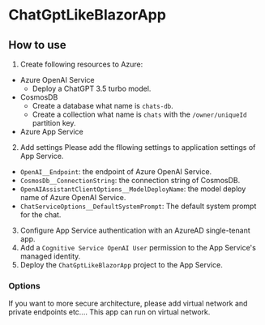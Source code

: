 # ChatGptLikeBlazorApp

## How to use

1. Create following resources to Azure:
- Azure OpenAI Service
  - Deploy a ChatGPT 3.5 turbo model.
- CosmosDB
  - Create a database what name is `chats-db`.
  - Create a collection what name is `chats` with the `/owner/uniqueId` partition key.
- Azure App Service

2. Add settings
Please add the fllowing settings to application settings of App Service.
- `OpenAI__Endpoint`: the endpoint of Azure OpenAI Service.
- `CosmosDb__ConnectionString`: the connection string of CosmosDB.
- `OpenAIAssistantClientOptions__ModelDeployName`: the model deploy name of Azure OpenAI Service.
- `ChatServiceOptions__DefaultSystemPrompt`: The default system prompt for the chat.

3. Configure App Service authentication with an AzureAD single-tenant app.
4. Add a `Cognitive Service OpenAI User` permission to the App Service's managed identity.
5. Deploy the `ChatGptLikeBlazorApp` project to the App Service.

### Options

If you want to more secure architecture, please add virtual network and private endpoints etc....
This app can run on virtual network.
